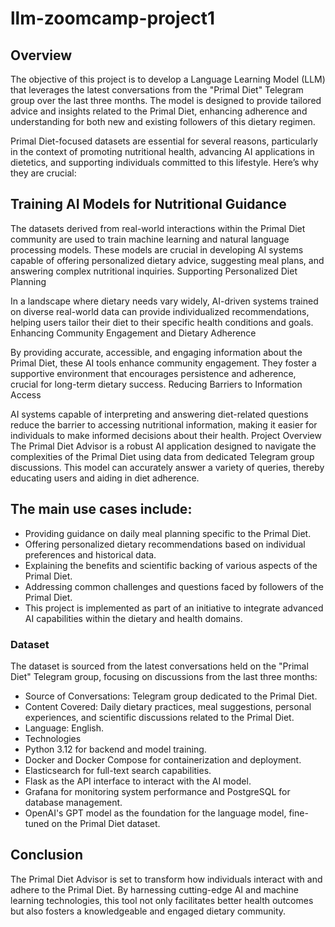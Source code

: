 # llm-zoomcamp-project1

## Overview
The objective of this project is to develop a Language Learning Model (LLM) that leverages the latest conversations from the "Primal Diet" Telegram group over the last three months. The model is designed to provide tailored advice and insights related to the Primal Diet, enhancing adherence and understanding for both new and existing followers of this dietary regimen.

Primal Diet-focused datasets are essential for several reasons, particularly in the context of promoting nutritional health, advancing AI applications in dietetics, and supporting individuals committed to this lifestyle. Here’s why they are crucial:

## Training AI Models for Nutritional Guidance

The datasets derived from real-world interactions within the Primal Diet community are used to train machine learning and natural language processing models. These models are crucial in developing AI systems capable of offering personalized dietary advice, suggesting meal plans, and answering complex nutritional inquiries.
Supporting Personalized Diet Planning

In a landscape where dietary needs vary widely, AI-driven systems trained on diverse real-world data can provide individualized recommendations, helping users tailor their diet to their specific health conditions and goals.
Enhancing Community Engagement and Dietary Adherence

By providing accurate, accessible, and engaging information about the Primal Diet, these AI tools enhance community engagement. They foster a supportive environment that encourages persistence and adherence, crucial for long-term dietary success.
Reducing Barriers to Information Access

AI systems capable of interpreting and answering diet-related questions reduce the barrier to accessing nutritional information, making it easier for individuals to make informed decisions about their health.
Project Overview
The Primal Diet Advisor is a robust AI application designed to navigate the complexities of the Primal Diet using data from dedicated Telegram group discussions. This model can accurately answer a variety of queries, thereby educating users and aiding in diet adherence.

## The main use cases include:

- Providing guidance on daily meal planning specific to the Primal Diet.
- Offering personalized dietary recommendations based on individual preferences and historical data.
- Explaining the benefits and scientific backing of various aspects of the Primal Diet.
- Addressing common challenges and questions faced by followers of the Primal Diet.
- This project is implemented as part of an initiative to integrate advanced AI capabilities within the dietary and health domains.

### Dataset
The dataset is sourced from the latest conversations held on the "Primal Diet" Telegram group, focusing on discussions from the last three months:

- Source of Conversations: Telegram group dedicated to the Primal Diet.
- Content Covered: Daily dietary practices, meal suggestions, personal experiences, and scientific discussions related to the Primal Diet.
- Language: English.
- Technologies
- Python 3.12 for backend and model training.
- Docker and Docker Compose for containerization and deployment.
- Elasticsearch for full-text search capabilities.
- Flask as the API interface to interact with the AI model.
- Grafana for monitoring system performance and PostgreSQL for database management.
- OpenAI's GPT model as the foundation for the language model, fine-tuned on the Primal Diet dataset.
## Conclusion
The Primal Diet Advisor is set to transform how individuals interact with and adhere to the Primal Diet. By harnessing cutting-edge AI and machine learning technologies, this tool not only facilitates better health outcomes but also fosters a knowledgeable and engaged dietary community.
